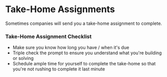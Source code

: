# Take-Home Assignments

Sometimes companies will send you a take-home assignment to complete.

### Take-Home Assignment Checklist

* Make sure you know how long you have / when it's due
* Triple check the prompt to ensure you understand what you're building or solving
* Schedule ample time for yourself to complete the take-home so that you're not rushing to complete it last minute
